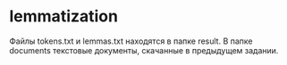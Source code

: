 # lemmatization

Файлы tokens.txt и lemmas.txt находятся в папке result. В папке documents текстовые документы, скачанные в предыдущем задании.